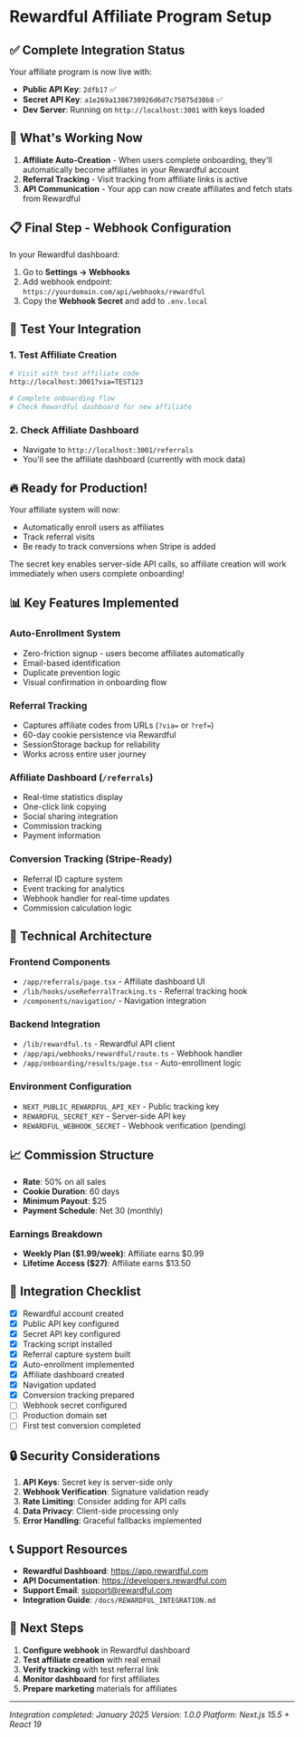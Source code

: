 # Rewardful Affiliate Program Setup

## ✅ Complete Integration Status

Your affiliate program is now live with:
- **Public API Key**: `2dfb17` ✅
- **Secret API Key**: `a1e269a1386730926d6d7c75075d30b8` ✅
- **Dev Server**: Running on `http://localhost:3001` with keys loaded

## 🚀 What's Working Now

1. **Affiliate Auto-Creation** - When users complete onboarding, they'll automatically become affiliates in your Rewardful account
2. **Referral Tracking** - Visit tracking from affiliate links is active
3. **API Communication** - Your app can now create affiliates and fetch stats from Rewardful

## 📋 Final Step - Webhook Configuration

In your Rewardful dashboard:
1. Go to **Settings → Webhooks**
2. Add webhook endpoint: `https://yourdomain.com/api/webhooks/rewardful`
3. Copy the **Webhook Secret** and add to `.env.local`

## 🧪 Test Your Integration

### 1. Test Affiliate Creation
```bash
# Visit with test affiliate code
http://localhost:3001?via=TEST123

# Complete onboarding flow
# Check Rewardful dashboard for new affiliate
```

### 2. Check Affiliate Dashboard
- Navigate to `http://localhost:3001/referrals`
- You'll see the affiliate dashboard (currently with mock data)

## 🔥 Ready for Production!

Your affiliate system will now:
- Automatically enroll users as affiliates
- Track referral visits
- Be ready to track conversions when Stripe is added

The secret key enables server-side API calls, so affiliate creation will work immediately when users complete onboarding!

## 📊 Key Features Implemented

### Auto-Enrollment System
- Zero-friction signup - users become affiliates automatically
- Email-based identification
- Duplicate prevention logic
- Visual confirmation in onboarding flow

### Referral Tracking
- Captures affiliate codes from URLs (`?via=` or `?ref=`)
- 60-day cookie persistence via Rewardful
- SessionStorage backup for reliability
- Works across entire user journey

### Affiliate Dashboard (`/referrals`)
- Real-time statistics display
- One-click link copying
- Social sharing integration
- Commission tracking
- Payment information

### Conversion Tracking (Stripe-Ready)
- Referral ID capture system
- Event tracking for analytics
- Webhook handler for real-time updates
- Commission calculation logic

## 🔧 Technical Architecture

### Frontend Components
- `/app/referrals/page.tsx` - Affiliate dashboard UI
- `/lib/hooks/useReferralTracking.ts` - Referral tracking hook
- `/components/navigation/` - Navigation integration

### Backend Integration
- `/lib/rewardful.ts` - Rewardful API client
- `/app/api/webhooks/rewardful/route.ts` - Webhook handler
- `/app/onboarding/results/page.tsx` - Auto-enrollment logic

### Environment Configuration
- `NEXT_PUBLIC_REWARDFUL_API_KEY` - Public tracking key
- `REWARDFUL_SECRET_KEY` - Server-side API key
- `REWARDFUL_WEBHOOK_SECRET` - Webhook verification (pending)

## 📈 Commission Structure

- **Rate**: 50% on all sales
- **Cookie Duration**: 60 days
- **Minimum Payout**: $25
- **Payment Schedule**: Net 30 (monthly)

### Earnings Breakdown
- **Weekly Plan ($1.99/week)**: Affiliate earns $0.99
- **Lifetime Access ($27)**: Affiliate earns $13.50

## 🚦 Integration Checklist

- [x] Rewardful account created
- [x] Public API key configured
- [x] Secret API key configured
- [x] Tracking script installed
- [x] Referral capture system built
- [x] Auto-enrollment implemented
- [x] Affiliate dashboard created
- [x] Navigation updated
- [x] Conversion tracking prepared
- [ ] Webhook secret configured
- [ ] Production domain set
- [ ] First test conversion completed

## 🔒 Security Considerations

1. **API Keys**: Secret key is server-side only
2. **Webhook Verification**: Signature validation ready
3. **Rate Limiting**: Consider adding for API calls
4. **Data Privacy**: Client-side processing only
5. **Error Handling**: Graceful fallbacks implemented

## 📞 Support Resources

- **Rewardful Dashboard**: https://app.rewardful.com
- **API Documentation**: https://developers.rewardful.com
- **Support Email**: support@rewardful.com
- **Integration Guide**: `/docs/REWARDFUL_INTEGRATION.md`

## 🎯 Next Steps

1. **Configure webhook** in Rewardful dashboard
2. **Test affiliate creation** with real email
3. **Verify tracking** with test referral link
4. **Monitor dashboard** for first affiliates
5. **Prepare marketing** materials for affiliates

---

*Integration completed: January 2025*
*Version: 1.0.0*
*Platform: Next.js 15.5 + React 19*